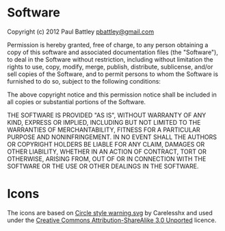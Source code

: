 # Software

Copyright (c) 2012 Paul Battley <pbattley@gmail.com>

Permission is hereby granted, free of charge, to any person obtaining a copy of
this software and associated documentation files (the "Software"), to deal in
the Software without restriction, including without limitation the rights to
use, copy, modify, merge, publish, distribute, sublicense, and/or sell copies
of the Software, and to permit persons to whom the Software is furnished to do
so, subject to the following conditions:

The above copyright notice and this permission notice shall be included in all
copies or substantial portions of the Software.

THE SOFTWARE IS PROVIDED "AS IS", WITHOUT WARRANTY OF ANY KIND, EXPRESS OR
IMPLIED, INCLUDING BUT NOT LIMITED TO THE WARRANTIES OF MERCHANTABILITY,
FITNESS FOR A PARTICULAR PURPOSE AND NONINFRINGEMENT. IN NO EVENT SHALL THE
AUTHORS OR COPYRIGHT HOLDERS BE LIABLE FOR ANY CLAIM, DAMAGES OR OTHER
LIABILITY, WHETHER IN AN ACTION OF CONTRACT, TORT OR OTHERWISE, ARISING FROM,
OUT OF OR IN CONNECTION WITH THE SOFTWARE OR THE USE OR OTHER DEALINGS IN THE
SOFTWARE.

# Icons

The icons are based on [Circle style warning.svg][source] by Carelesshx and
used under the [Creative Commons Attribution-ShareAlike 3.0 Unported][cc-by-sa]
licence.

[source]: https://commons.wikimedia.org/wiki/File:Circle-style-warning.svg
[cc-by-sa]: http://creativecommons.org/licenses/by-sa/3.0/
